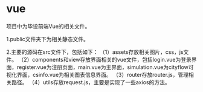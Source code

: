 # vue

项目中为毕设前端Vue的相关文件。

1.public文件夹下为相关静态文件。

2.主要的源码在src文件下，包括如下：
  （1）assets存放相关图片，css，js文件。
  （2）components和view存放界面相关的vue文件，包括login.vue为登录界面，register.vue为注册页面，main.vue为主界面，simulation.vue为cityflow可视化界面，csinfo.vue为相关图表信息界面。
  （3）router存放router.js，管理相关路径。
  （4）utils存放request.js，主要是实现了一些axios的方法。

